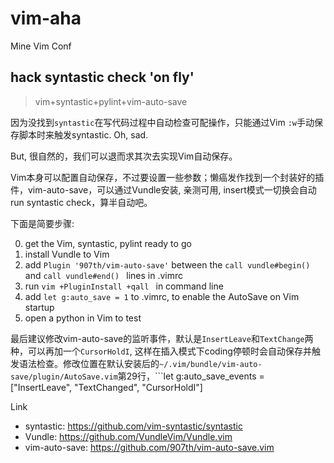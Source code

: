 # vim-aha
Mine Vim Conf

## hack syntastic check 'on fly'

> vim+syntastic+pylint+vim-auto-save

因为没找到```syntastic```在写代码过程中自动检查可配操作，只能通过Vim ```:w```手动保存脚本时来触发syntastic. Oh, sad.

But, 很自然的，我们可以退而求其次去实现Vim自动保存。

Vim本身可以配置自动保存，不过要设置一些参数；懒癌发作找到一个封装好的插件，vim-auto-save，可以通过Vundle安装, 亲测可用, insert模式一切换会自动run syntastic check，算半自动吧。

下面是简要步骤:

0. get the Vim, syntastic, pylint ready to go
1. install Vundle to Vim
2. add ```Plugin '907th/vim-auto-save'``` between the ```call vundle#begin()``` and ```call vundle#end() ``` lines in .vimrc
3. run ```vim +PluginInstall +qall ``` in command line
4. add ```let g:auto_save = 1``` to .vimrc, to enable the AutoSave on Vim startup
5. open a python in Vim to test

最后建议修改vim-auto-save的监听事件，默认是```InsertLeave```和```TextChange```两种，可以再加一个```CursorHoldI```, 这样在插入模式下coding停顿时会自动保存并触发语法检查。修改位置在默认安装后的```~/.vim/bundle/vim-auto-save/plugin/AutoSave.vim```第29行，```let g:auto_save_events = ["InsertLeave", "TextChanged", "CursorHoldI"]

Link
* syntastic: https://github.com/vim-syntastic/syntastic
* Vundle: https://github.com/VundleVim/Vundle.vim
* vim-auto-save: https://github.com/907th/vim-auto-save.vim
